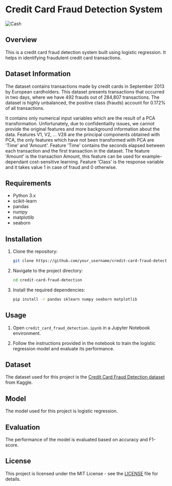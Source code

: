 # Credit Card Fraud Detection System

![Cash](https://media.giphy.com/media/13ln9K5TWkNTLa/giphy.gif?cid=790b7611mql37vgeo96luddwkbiyp5j2ljmr6pl1sxhecirm&ep=v1_gifs_search&rid=giphy.gif&ct=g)

## Overview

This is a credit card fraud detection system built using logistic regression. It helps in identifying fraudulent credit card transactions.

## Dataset Information
The dataset contains transactions made by credit cards in September 2013 by European cardholders. This dataset presents transactions that occurred in two days, where we have 492 frauds out of 284,807 transactions. The dataset is highly unbalanced, the positive class (frauds) account for 0.172% of all transactions.

It contains only numerical input variables which are the result of a PCA transformation. Unfortunately, due to confidentiality issues, we cannot provide the original features and more background information about the data. Features V1, V2, … V28 are the principal components obtained with PCA, the only features which have not been transformed with PCA are 'Time' and 'Amount'. Feature 'Time' contains the seconds elapsed between each transaction and the first transaction in the dataset. The feature 'Amount' is the transaction Amount, this feature can be used for example-dependant cost-sensitive learning. Feature 'Class' is the response variable and it takes value 1 in case of fraud and 0 otherwise.


## Requirements

- Python 3.x
- scikit-learn
- pandas
- numpy
- matplotlib
- seaborn

## Installation

1. Clone the repository:

    ```bash
    git clone https://github.com/your_username/credit-card-fraud-detection.git
    ```

2. Navigate to the project directory:

    ```bash
    cd credit-card-fraud-detection
    ```

3. Install the required dependencies:

    ```bash
    pip install -r pandas sklearn numpy seaborn matplotlib
    ```

## Usage

1. Open `credit_card_fraud_detection.ipynb` in a Jupyter Notebook environment.

2. Follow the instructions provided in the notebook to train the logistic regression model and evaluate its performance.

## Dataset

The dataset used for this project is the [Credit Card Fraud Detection dataset](https://www.kaggle.com/mlg-ulb/creditcardfraud) from Kaggle.

## Model

The model used for this project is logistic regression.

## Evaluation

The performance of the model is evaluated based on accuracy and F1-score.

## License

This project is licensed under the MIT License - see the [LICENSE](LICENSE) file for details.
